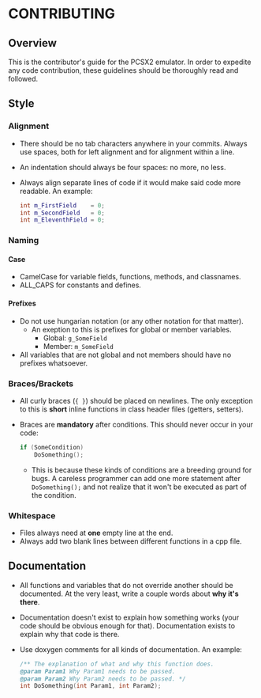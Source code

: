 # CONTRIBUTING

## Overview

This is the contributor's guide for the PCSX2 emulator. In order to expedite any code contribution, these guidelines should be thoroughly read and followed.

## Style

### Alignment

- There should be no tab characters anywhere in your commits. Always use spaces, both for left alignment and for alignment within a line.
- An indentation should always be four spaces: no more, no less.
- Always align separate lines of code if it would make said code more readable. An example:

  ```cpp
  int m_FirstField    = 0;
  int m_SecondField   = 0;
  int m_EleventhField = 0;
  ```

### Naming

#### Case

- CamelCase for variable fields, functions, methods, and classnames.
- ALL_CAPS for constants and defines.

#### Prefixes

- Do not use hungarian notation (or any other notation for that matter).
  - An exeption to this is prefixes for global or member variables.
    - Global: `g_SomeField`
    - Member: `m_SomeField`
- All variables that are not global and not members should have no prefixes whatsoever.

### Braces/Brackets

- All curly braces (`{ }`) should be placed on newlines. The only exception to this is **short** inline functions in class header files (getters, setters).
- Braces are **mandatory** after conditions. This should never occur in your code:

  ```cpp
  if (SomeCondition)
      DoSomething();
  ```
  - This is because these kinds of conditions are a breeding ground for bugs. A careless programmer can add one more statement after `DoSomething();` and not realize that it won't be executed as part of the condition.

### Whitespace

- Files always need at **one** empty line at the end.
- Always add two blank lines between different functions in a cpp file.

## Documentation

- All functions and variables that do not override another should be documented. At the very least, write a couple words about **why it's there**.
- Documentation doesn't exist to explain how something works (your code should be obvious enough for that). Documentation exists to explain why that code is there.
- Use doxygen comments for all kinds of documentation. An example:

  ```cpp
  /** The explanation of what and why this function does.
  @param Param1 Why Param1 needs to be passed.
  @param Param2 Why Param2 needs to be passed. */
  int DoSomething(int Param1, int Param2);
  ```
